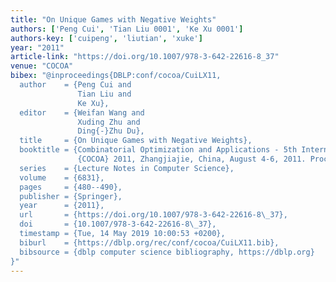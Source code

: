 ```yaml
---
title: "On Unique Games with Negative Weights"
authors: ['Peng Cui', 'Tian Liu 0001', 'Ke Xu 0001']
authors-key: ['cuipeng', 'liutian', 'xuke']
year: "2011"
article-link: "https://doi.org/10.1007/978-3-642-22616-8_37"
venue: "COCOA"
bibex: "@inproceedings{DBLP:conf/cocoa/CuiLX11,
  author    = {Peng Cui and
               Tian Liu and
               Ke Xu},
  editor    = {Weifan Wang and
               Xuding Zhu and
               Ding{-}Zhu Du},
  title     = {On Unique Games with Negative Weights},
  booktitle = {Combinatorial Optimization and Applications - 5th International Conference,
               {COCOA} 2011, Zhangjiajie, China, August 4-6, 2011. Proceedings},
  series    = {Lecture Notes in Computer Science},
  volume    = {6831},
  pages     = {480--490},
  publisher = {Springer},
  year      = {2011},
  url       = {https://doi.org/10.1007/978-3-642-22616-8\_37},
  doi       = {10.1007/978-3-642-22616-8\_37},
  timestamp = {Tue, 14 May 2019 10:00:53 +0200},
  biburl    = {https://dblp.org/rec/conf/cocoa/CuiLX11.bib},
  bibsource = {dblp computer science bibliography, https://dblp.org}
}"
---
```

